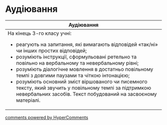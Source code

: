 <div id="hypercomments_widget" class="js-hypercomments-widget invisible"></div>

# Аудіювання

<table>
<thead>
  <tr>
    <th>Аудіювання</th>
  </tr>
</thead>
<tbody>
<td style="vertical-align:top !important;">
На кінець 3-го класу учні:
<ul>
<li>реагують на запитання, які вимагають відповідей «так/ні» чи інших простих відповідей;</li>
<li>розуміють інструкції, сформульовані ретельно та повільно на вербальному та невербальному рівні;</li>
<li>розуміють діалогічне мовлення в достатньо повільному темпі з довгими паузами та чіткою інтонацією;</li>
<li>розуміють основний зміст віршованого чи писемного тексту, який звучить у повільному темпі за підтримкою невербальних засобів. Текст побудований на засвоєному матеріалі.</li>
</ul>
</td>
</tbody>
</table>

<div class="js-hypercomments-container">
    <a href="http://hypercomments.com" class="hc-link" title="comments widget">comments powered by HyperComments</a>
</div>